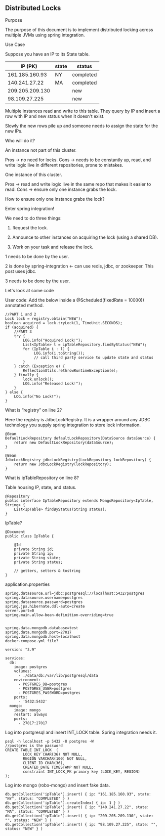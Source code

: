 ## Distributed Locks

Purpose

The purpose of this document is to implement distributed locking across multiple JVMs using spring integration.

Use Case

Suppose you have an IP to its State table.

 |          IP (PK)         | state |      status     |
 | ------------------------ | ----- | --------------- |
 | 161.185.160.93           |  NY   | completed       |
 | 140.241.27.22            |  MA   | completed       |
 | 209.205.209.130          |       | new             |
 | 98.109.27.225            |       | new             |

Multiple instances read and write to this table. They query by IP and insert a row with IP and new status when it doesn't exist.

Slowly the new rows pile up and someone needs to assign the state for the new IPs.

Who will do it?

An instance not part of this cluster.

  Pros -> no need for locks.
  Cons -> needs to be constantly up, read, and write logic live in different repositories, prone to mistakes.

One instance of this cluster.

  Pros -> read and write logic live in the same repo that makes it easier to read.
  Cons -> ensure only one instance grabs the lock.

How to ensure only one instance grabs the lock?

Enter spring integration!

We need to do three things:
 
  1. Request the lock.

  2. Announce to other instances on acquiring the lock (using a shared DB).

  3. Work on your task and release the lock.

1 needs to be done by the user.

2 is done by spring-integration <- can use redis, jdbc, or zookeeper. This post uses jdbc.

3 needs to be done by the user.

Let's look at some code

User code: Add the below inside a @Scheduled(fixedRate = 10000)) annotated method.
  ``` 
  //PART 1 and 2
  Lock lock = registry.obtain("NEW");
  boolean acquired = lock.tryLock(1, TimeUnit.SECONDS);
  if (acquired) {
      //PART 3
      try {
          LOG.info("Acquired Lock!");
          List<IpTable> l = ipTableRepository.findByStatus("NEW");
          for (IpTable i : l) {
               LOG.info(i.toString());
               // call third party service to update state and status
          }
      } catch (Exception e) {
          ReflectionUtils.rethrowRuntimeException(e);
      } finally {
          lock.unlock();
          LOG.info("Released Lock!");
      }
  } else {
      LOG.info("No Lock!");
  }
  ```
What is “registry” on line 2?

Here the registry is JdbcLockRegistry. It is a wrapper around any JDBC technology you supply spring integration to store lock information.
  ```
  @Bean
  DefaultLockRepository defaultLockRepository(DataSource dataSource) {
      return new DefaultLockRepository(dataSource);
  }
  
  @Bean
  JdbcLockRegistry jdbcLockRegistry(LockRepository lockRepository) {
      return new JdbcLockRegistry(lockRepository);
  }
  ```
What is ipTableRepository on line 8?

Table housing IP, state, and status.
  ```  
  @Repository
  public interface IpTableRepository extends MongoRepository<IpTable, String> {
      List<IpTable> findByStatus(String status);
  }
  ```
IpTable?
  ```  
  @Document
  public class IpTable {
  
      @Id
      private String id;
      private String ip;
      private String state;
      private String status;
  
      // getters, setters & tostring
  }
  ```
application.properties
  ```  
  spring.datasource.url=jdbc:postgresql://localhost:5432/postgres
  spring.datasource.username=postgres
  spring.datasource.password=postgres
  spring.jpa.hibernate.ddl-auto=create
  server.port=0
  spring.main.allow-bean-definition-overriding=true
  
  
  spring.data.mongodb.database=test
  spring.data.mongodb.port=27017
  spring.data.mongodb.host=localhost
  docker-compose.yml file?
  ```
  ```
  version: "3.9"
  
  services:
    db:
      image: postgres
      volumes:
        - ./data/db:/var/lib/postgresql/data
      environment:
        - POSTGRES_DB=postgres
        - POSTGRES_USER=postgres
        - POSTGRES_PASSWORD=postgres
      ports:
        - '5432:5432'
    mongo:
      image: mongo
      restart: always
      ports:
        - 27017:27017
  ```
  
Log into postgresql and insert INT_LOCK table. Spring integration needs it.
  ```
  psql -h localhost -p 5432 -U postgres -W
  //postgres is the password
  CREATE TABLE INT_LOCK  (
          LOCK_KEY CHAR(36) NOT NULL,
          REGION VARCHAR(100) NOT NULL,
          CLIENT_ID CHAR(36),
          CREATED_DATE TIMESTAMP NOT NULL,
          constraint INT_LOCK_PK primary key (LOCK_KEY, REGION)
  );
  ```
Log into mongo (robo-mongo) and insert fake data.
  ``` 
  db.getCollection('ipTable').insert( { ip: "161.185.160.93", state: "NY", status: "COMPLETED" } )
  db.getCollection('ipTable').createIndex( { ip: 1 } )
  db.getCollection('ipTable').insert( { ip: "140.241.27.22", state: "MA", status: "COMPLETED" } )
  db.getCollection('ipTable').insert( { ip: "209.205.209.130", state: "", status: "NEW" } )
  db.getCollection('ipTable').insert( { ip: "98.109.27.225", state: "", status: "NEW" } )
  ```
